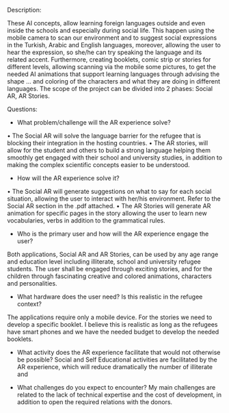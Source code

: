 Description:

These AI concepts, allow learning foreign languages outside and even inside the schools and especially during social life. This happen using the mobile camera to scan our environment and to suggest social expressions in the Turkish, Arabic and English languages, moreover, allowing the user to hear the expression, so she/he can try speaking the language and its related accent.
Furthermore, creating booklets, comic strip or stories for different levels, allowing scanning via the mobile some pictures, to get the needed AI animations that support learning languages through advising the shape … and coloring of the characters and what they are doing in different languages. The scope of the project can be divided into 2 phases: Social AR, AR Stories.

Questions:

- What problem/challenge will the AR experience solve?

•	The Social AR will solve the language barrier for the refugee that is blocking their integration in the hosting countries.
•	The AR stories, will allow for the student and others to build a strong language helping them smoothly get engaged with their school and university studies, in addition to making the complex scientific concepts easier to be understood.
 
- How will the AR experience solve it?

•	The Social AR will generate suggestions on what to say for each social situation, allowing the user to interact with her/his environment. Refer to the Social AR section in the .pdf attached.
•	The AR Stories will generate AR animation for specific pages in the story allowing the user to learn new vocabularies, verbs in addition to the grammatical rules.

- Who is the primary user and how will the AR experience engage the user?

Both applications, Social AR and AR Stories, can be used by any age range and education level including illiterate, school and university refugee students. The user shall be engaged through exciting stories, and for the children through fascinating creative and colored animations, characters and personalities.

- What hardware does the user need? Is this realistic in the refugee context?

The applications require only a mobile device. For the stories we need to develop a specific booklet. I believe this is realistic as long as the refugees have smart phones and we have the needed budget to develop the needed booklets.

- What activity does the AR experience facilitate that would not otherwise be possible?
Social and Self Educational activities are facilitated by the AR experience, which will reduce dramatically the number of illiterate and 

- What challenges do you expect to encounter?
My main challenges are related to the lack of technical expertise and the cost of development, in addition to open the required relations with the donors.

